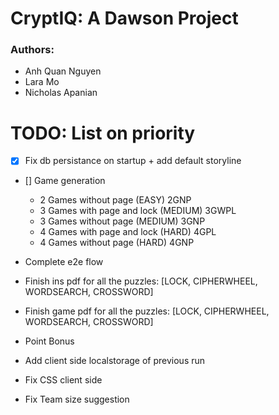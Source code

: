 # CryptIQ: A Dawson Project
### Authors: 
- Anh Quan Nguyen
- Lara Mo 
- Nicholas Apanian

# TODO: List on priority
- [x] Fix db persistance on startup + add default storyline
- [] Game generation
    - 2 Games without page (EASY) 2GNP
    - 3 Games with page and lock (MEDIUM) 3GWPL
    - 3 Games without page (MEDIUM) 3GNP
    - 4 Games with page and lock (HARD) 4GPL
    - 4 Games without page (HARD) 4GNP
- Complete e2e flow

- Finish ins pdf for all the puzzles: [LOCK, CIPHERWHEEL, WORDSEARCH, CROSSWORD] 

- Finish game pdf for all the puzzles: [LOCK, CIPHERWHEEL, WORDSEARCH, CROSSWORD]


- Point Bonus
- Add client side localstorage of previous run
- Fix CSS client side
- Fix Team size suggestion